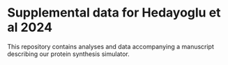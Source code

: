 # Supplemental data for Hedayoglu et al 2024
This repository contains analyses and data accompanying a manuscript describing our protein synthesis simulator.
